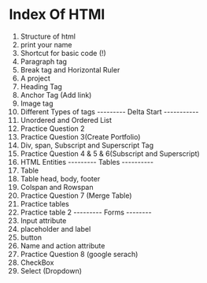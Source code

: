 # Index Of HTMl

1. Structure of html
2. print your name
3. Shortcut for basic code (!)
4. Paragraph tag
5. Break tag and Horizontal Ruler
6. A project
7. Heading Tag
8. Anchor Tag (Add link)
9. Image tag 
10. Different Types of tags
---------    Delta Start   -----------
1. Unordered and Ordered List
2. Practice Question 2
3. Practice Question 3(Create Portfolio)
4. Div, span, Subscript and Superscript Tag
5. Practice Question 4 & 5 & 6(Subscript and Superscript)
6. HTML Entities
--------- Tables ----------
1. Table 
2. Table head, body, footer
3. Colspan and Rowspan
4. Practice Question 7 (Merge Table)
5. Practice tables
6. Practice table 2
--------- Forms --------
1. Input attribute
2. placeholder and label
3. button
4. Name and action attribute
5. Practice Question 8 (google serach)
6. CheckBox
7. Select (Dropdown)